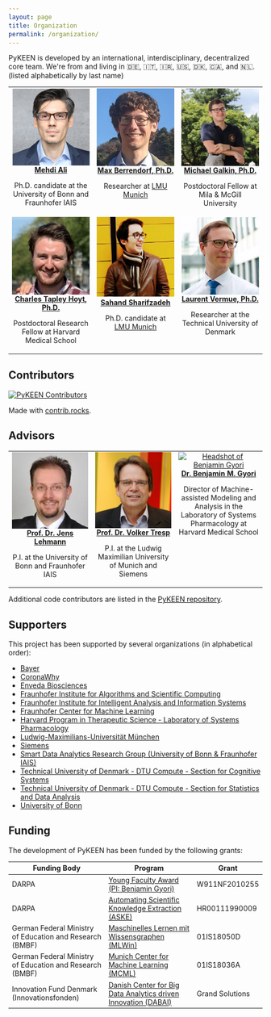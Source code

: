 ```yaml
---
layout: page
title: Organization
permalink: /organization/
---
```

PyKEEN is developed by an international, interdisciplinary, decentralized core team. We're
from and living in 🇩🇪, 🇮🇹, 🇮🇷, 🇺🇸, 🇩🇰, 🇨🇦, and 🇳🇱. (listed alphabetically by last name)

<table>
<tr>
    <td style="text-align:center; width:200px; vertical-align: top; max-height: 200px">
        <a href="https://github.com/mali-git">
        <img src="/img/team/mehdi.png" alt="Headshot of Mehdi Ali. He's a really good guy." width="200" align="center"/>
        <br />
        <b>Mehdi Ali</b></a>
        <p>Ph.D. candidate at the University of Bonn and Fraunhofer IAIS</p>
    </td>
    <td style="text-align:center; width:200px; vertical-align: top; max-height: 200px">
        <a href="https://github.com/mberr">
        <img src="/img/team/max.jpg" alt="Headshot of Max Berrendorf" width="200" align="center"/>
        <br />
        <b>Max Berrendorf, Ph.D.</b>
        </a>
        <p>Researcher at <a href="https://www.lmu.de">LMU Munich</a></p>
    </td>
    <td style="text-align:center; width:200px; vertical-align: top; max-height: 200px">
        <a href="https://migalkin.github.io">
        <img src="/img/team/michael.jpeg" alt="Headshot of Michael Galkin" width="200" align="center"/>
        <br />
        <b>Michael Galkin, Ph.D.</b>
        </a>
        <p>Postdoctoral Fellow at Mila & McGill University</p>
    </td>
</tr>
<tr>
    <td style="text-align:center; width:200px; vertical-align: top; max-height: 200px">
        <a href="https://cthoyt.com">
        <img src="/img/team/charlie.jpeg" alt="Headshot of Charles Tapley Hoyt" width="200" align="center"/>
        <br />
        <b>Charles Tapley Hoyt, Ph.D.</b>
        </a>
        <p>Postdoctoral Research Fellow at Harvard Medical School</p>
    </td>
    <td style="text-align:center; width:200px; vertical-align: top; max-height: 200px">
        <a href="https://scholar.google.com/citations?user=frzfxXYAAAAJ&hl=en">
        <img src="/img/team/sahand.jpg" alt="Headshot of Sahand Sharifzadeh" style="text-align:center;" width="200"/>
        <br />
        <b>Sahand Sharifzadeh</b>
        </a>
        <p>Ph.D. candidate at <a href="https://www.lmu.de">LMU Munich</a></p>
    </td>
    <td style="text-align:center; width:200px; vertical-align: top; max-height: 200px">
        <a href="https://github.com/lvermue">
        <img src="/img/team/laurent.png" alt="Headshot of Laurent Vermue" width="200" align="center"/>
        <br />
        <b>Laurent Vermue, Ph.D.</b>
        </a>
        <p>Researcher at the Technical University of Denmark</p>
    </td>
</tr>
</table>

## Contributors

<a href="https://github.com/pykeen/pykeen/graphs/contributors">
  <img alt="PyKEEN Contributors" src="https://contrib.rocks/image?repo=pykeen/pykeen" />
</a>

Made with [contrib.rocks](https://contrib.rocks).

## Advisors

<table>
<tr>

<td style="text-align:center; width:200px; vertical-align: top;">
<a href="http://jens-lehmann.org/">
<img src="/img/team/jens.jpg" alt="Headshot of Jens Lehmann" width="200" align="center"/>
<br />
<b>Prof. Dr. Jens Lehmann</b>
</a>
<p>P.I. at the University of Bonn and Fraunhofer IAIS</p>
</td>

<td style="text-align:center; width:200px; vertical-align: top; max-height: 200px">
<a href="https://www.dbs.ifi.lmu.de/~tresp/">
<img src="/img/team/volker.jpg" alt="Headshot of Volker Tresp" width="200" align="center"/>
<br />
<b>Prof. Dr. Volker Tresp</b>
</a>
<p>P.I. at the Ludwig Maximilian University of Munich and Siemens</p>
</td>

<td style="text-align:center; width:200px; vertical-align: top; max-height: 200px">
<a href="https://indralab.github.io/">
<img src="https://indralab.github.io/images/gyori.png" alt="Headshot of Benjamin Gyori" width="200" align="center"/>
<br />
<b>Dr. Benjamin M. Gyori</b>
</a>
<p>Director of Machine-assisted Modeling and Analysis in the Laboratory of Systems Pharmacology at Harvard Medical School</p>
</td>

</tr>
</table>

Additional code contributors are listed in the
[PyKEEN repository](https://github.com/pykeen/pykeen/blob/master/AUTHORS.md#contributors).

## Supporters

This project has been supported by several organizations (in alphabetical order):

- [Bayer](https://www.bayer.com/)
- [CoronaWhy](https://www.coronawhy.org/)
- [Enveda Biosciences](https://www.envedabio.com/)
- [Fraunhofer Institute for Algorithms and Scientific Computing](https://www.scai.fraunhofer.de)
- [Fraunhofer Institute for Intelligent Analysis and Information Systems](https://www.iais.fraunhofer.de)
- [Fraunhofer Center for Machine Learning](https://www.cit.fraunhofer.de/de/zentren/maschinelles-lernen.html)
- [Harvard Program in Therapeutic Science - Laboratory of Systems Pharmacology](https://hits.harvard.edu/the-program/laboratory-of-systems-pharmacology/)
- [Ludwig-Maximilians-Universität München](https://www.en.uni-muenchen.de/index.html)
- [Siemens](https://new.siemens.com/global/en.html)
- [Smart Data Analytics Research Group (University of Bonn & Fraunhofer IAIS)](https://sda.tech)
- [Technical University of Denmark - DTU Compute - Section for Cognitive Systems](https://www.compute.dtu.dk/english/research/research-sections/cogsys)
- [Technical University of Denmark - DTU Compute - Section for Statistics and Data Analysis](https://www.compute.dtu.dk/english/research/research-sections/stat)
- [University of Bonn](https://www.uni-bonn.de/)

## Funding

The development of PyKEEN has been funded by the following grants:

| Funding Body                                             | Program                                                                                                                       | Grant           |
|----------------------------------------------------------|-------------------------------------------------------------------------------------------------------------------------------|-----------------|
| DARPA                                                    | [Young Faculty Award (PI: Benjamin Gyori)](https://indralab.github.io/#projects)                                              | W911NF2010255   |
| DARPA                                                    | [Automating Scientific Knowledge Extraction (ASKE)](https://www.darpa.mil/program/automating-scientific-knowledge-extraction) | HR00111990009   |
| German Federal Ministry of Education and Research (BMBF) | [Maschinelles Lernen mit Wissensgraphen (MLWin)](https://mlwin.de)                                                            | 01IS18050D      |
| German Federal Ministry of Education and Research (BMBF) | [Munich Center for Machine Learning (MCML)](https://mcml.ai)                                                                  | 01IS18036A      |
| Innovation Fund Denmark (Innovationsfonden)              | [Danish Center for Big Data Analytics driven Innovation (DABAI)](https://dabai.dk)                                            | Grand Solutions |
